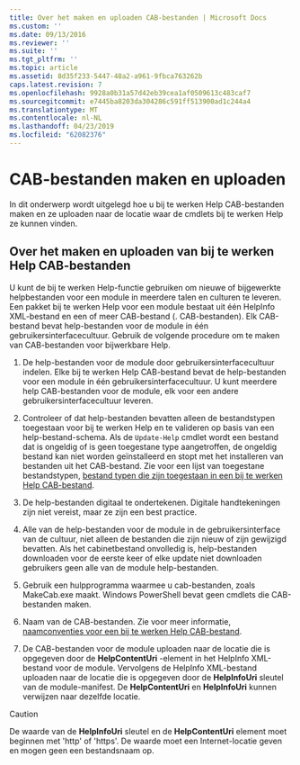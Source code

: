 ```yaml
---
title: Over het maken en uploaden CAB-bestanden | Microsoft Docs
ms.custom: ''
ms.date: 09/13/2016
ms.reviewer: ''
ms.suite: ''
ms.tgt_pltfrm: ''
ms.topic: article
ms.assetid: 8d35f233-5447-48a2-a961-9fbca763262b
caps.latest.revision: 7
ms.openlocfilehash: 9928a0b31a57d42eb39cea1af0509613c483caf7
ms.sourcegitcommit: e7445ba8203da304286c591ff513900ad1c244a4
ms.translationtype: MT
ms.contentlocale: nl-NL
ms.lasthandoff: 04/23/2019
ms.locfileid: "62082376"
---
```

# <a name="how-to-create-and-upload-cab-files"></a>CAB-bestanden maken en uploaden

In dit onderwerp wordt uitgelegd hoe u bij te werken Help CAB-bestanden maken en ze uploaden naar de locatie waar de cmdlets bij te werken Help ze kunnen vinden.

## <a name="how-to-create-and-upload-updatable-help-cab-files"></a>Over het maken en uploaden van bij te werken Help CAB-bestanden

U kunt de bij te werken Help-functie gebruiken om nieuwe of bijgewerkte helpbestanden voor een module in meerdere talen en culturen te leveren. Een pakket bij te werken Help voor een module bestaat uit één HelpInfo XML-bestand en een of meer CAB-bestand (. CAB-bestanden). Elk CAB-bestand bevat help-bestanden voor de module in één gebruikersinterfacecultuur. Gebruik de volgende procedure om te maken van CAB-bestanden voor bijwerkbare Help.

1. De help-bestanden voor de module door gebruikersinterfacecultuur indelen. Elke bij te werken Help CAB-bestand bevat de help-bestanden voor een module in één gebruikersinterfacecultuur. U kunt meerdere help CAB-bestanden voor de module, elk voor een andere gebruikersinterfacecultuur leveren.

2. Controleer of dat help-bestanden bevatten alleen de bestandstypen toegestaan voor bij te werken Help en te valideren op basis van een help-bestand-schema. Als de `Update-Help` cmdlet wordt een bestand dat is ongeldig of is geen toegestane type aangetroffen, de ongeldig bestand kan niet worden geïnstalleerd en stopt met het installeren van bestanden uit het CAB-bestand. Zie voor een lijst van toegestane bestandstypen, [bestand typen die zijn toegestaan in een bij te werken Help CAB-bestand](./file-types-permitted-in-an-updatable-help-cab-file.md).

3. De help-bestanden digitaal te ondertekenen. Digitale handtekeningen zijn niet vereist, maar ze zijn een best practice.

4. Alle van de help-bestanden voor de module in de gebruikersinterface van de cultuur, niet alleen de bestanden die zijn nieuw of zijn gewijzigd bevatten. Als het cabinetbestand onvolledig is, help-bestanden downloaden voor de eerste keer of elke update niet downloaden gebruikers geen alle van de module help-bestanden.

5. Gebruik een hulpprogramma waarmee u cab-bestanden, zoals MakeCab.exe maakt. Windows PowerShell bevat geen cmdlets die CAB-bestanden maken.

6. Naam van de CAB-bestanden. Zie voor meer informatie, [naamconventies voor een bij te werken Help CAB-bestand](./how-to-name-an-updatable-help-cab-file.md).

7. De CAB-bestanden voor de module uploaden naar de locatie die is opgegeven door de **HelpContentUri** -element in het HelpInfo XML-bestand voor de module. Vervolgens de HelpInfo XML-bestand uploaden naar de locatie die is opgegeven door de **HelpInfoUri** sleutel van de module-manifest. De **HelpContentUri** en **HelpInfoUri** kunnen verwijzen naar dezelfde locatie.

> [!CAUTION]
> De waarde van de **HelpInfoUri** sleutel en de **HelpContentUri** element moet beginnen met 'http' of 'https'. De waarde moet een Internet-locatie geven en mogen geen een bestandsnaam op.